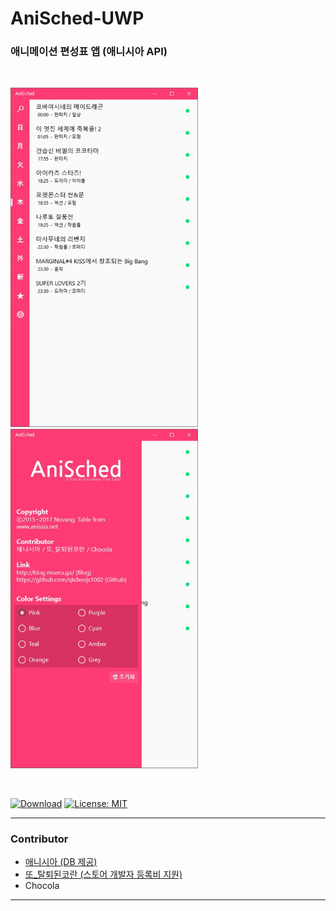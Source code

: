 # AniSched-UWP
### 애니메이션 편성표 앱 (애니시아 API)

<br />

<img src="img/img1.jpg" width=300px> <img src="img/img2.jpg" width=300px>

<br />

[![Download](https://img.shields.io/badge/Store-AniSched-hotpink.svg)](https://opensource.org/licenses/MIT)
[![License: MIT](https://img.shields.io/badge/License-MIT-yellow.svg)](https://opensource.org/licenses/MIT)

----------------------------------------

### Contributor
- [애니시아 (DB 제공)](https://anissia.net/)
- [또_탈퇴된코란 (스토어 개발자 등록비 지원)](https://coran.co.kr/)
- Chocola

-----------------------------------------------
